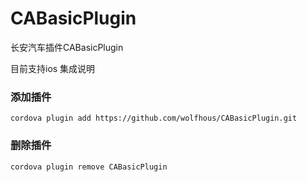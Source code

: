 # CABasicPlugin

长安汽车插件CABasicPlugin

 目前支持ios 集成说明
 
### 添加插件
```
cordova plugin add https://github.com/wolfhous/CABasicPlugin.git
```

### 删除插件

```
cordova plugin remove CABasicPlugin
```
